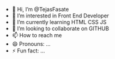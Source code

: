 - 👋 Hi, I’m @TejasFasate
- 👀 I’m interested in Front End Developer
- 🌱 I’m currently learning HTML CSS JS
- 💞️ I’m looking to collaborate on GITHUB
- 📫 How to reach me 
- 😄 Pronouns: ...
- ⚡ Fun fact: ...

<!---
TejasFasate/TejasFasate is a ✨ special ✨ repository because its `README.md` (this file) appears on your GitHub profile.
You can click the Preview link to take a look at your changes.
--->
